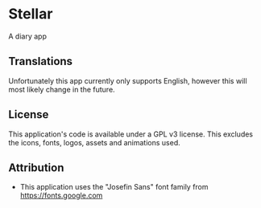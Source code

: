 # Stellar
 A diary app

## Translations

Unfortunately this app currently only supports English, however this will most likely change in the future.

## License

This application's code is available under a GPL v3 license. This excludes the icons, fonts, logos, assets and animations used.

## Attribution
* This application uses the "Josefin Sans" font family from https://fonts.google.com